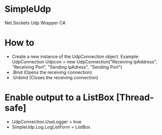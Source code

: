 # SimpleUdp
Net.Sockets Udp Wrapper C#.

# How to
- Create a new instance of the UdpConnection object.
Example: UdpConnection Udpcon = new UdpConnection("Receiving IpAddress", "Receiving Port", "Sending IpAdress", "Sending Port")
- .Bind (Opens the receiving connection)
- .Unbind (Closes the receiving connection)

# Enable output to a ListBox [Thread-safe]
- UdpConnection.UseLogger = true
- SimpleUdp.Log.LogListForm = ListBox
